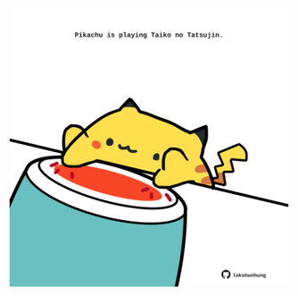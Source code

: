 <!-- built at 03/12/2021, 17:12:40 UTC -->
<p align="center">
  <img width="500" height="500" src="./ReadmeImage.svg">
</p>
